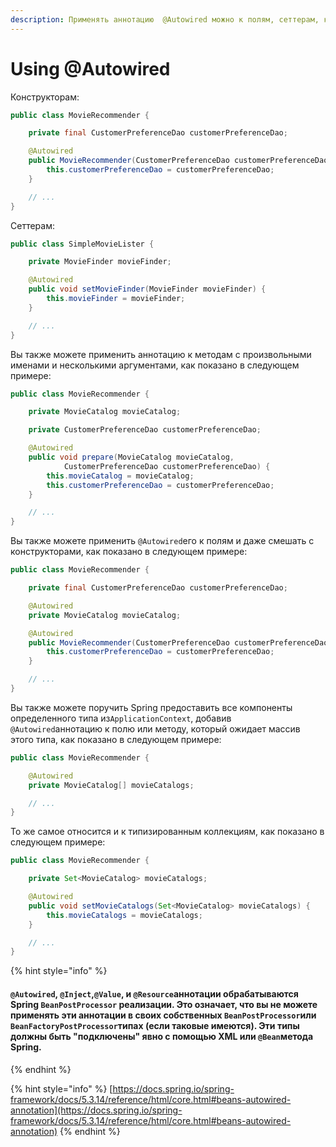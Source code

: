 ```yaml
---
description: Применять аннотацию  @Autowired можно к полям, сеттерам, конструктору.
---
```


# Using @Autowired

Конструкторам:

```java
public class MovieRecommender {

    private final CustomerPreferenceDao customerPreferenceDao;

    @Autowired
    public MovieRecommender(CustomerPreferenceDao customerPreferenceDao) {
        this.customerPreferenceDao = customerPreferenceDao;
    }

    // ...
}
```

Сеттерам:

```java
public class SimpleMovieLister {

    private MovieFinder movieFinder;

    @Autowired
    public void setMovieFinder(MovieFinder movieFinder) {
        this.movieFinder = movieFinder;
    }

    // ...
}
```

Вы также можете применить аннотацию к методам с произвольными именами и несколькими аргументами, как показано в следующем примере:

```java
public class MovieRecommender {

    private MovieCatalog movieCatalog;

    private CustomerPreferenceDao customerPreferenceDao;

    @Autowired
    public void prepare(MovieCatalog movieCatalog,
            CustomerPreferenceDao customerPreferenceDao) {
        this.movieCatalog = movieCatalog;
        this.customerPreferenceDao = customerPreferenceDao;
    }

    // ...
}
```

Вы также можете применить `@Autowired`его к полям и даже смешать с конструкторами, как показано в следующем примере:

```java
public class MovieRecommender {

    private final CustomerPreferenceDao customerPreferenceDao;

    @Autowired
    private MovieCatalog movieCatalog;

    @Autowired
    public MovieRecommender(CustomerPreferenceDao customerPreferenceDao) {
        this.customerPreferenceDao = customerPreferenceDao;
    }

    // ...
}
```

Вы также можете поручить Spring предоставить все компоненты определенного типа из`ApplicationContext`, добавив `@Autowired`аннотацию к полю или методу, который ожидает массив этого типа, как показано в следующем примере:

```java
public class MovieRecommender {

    @Autowired
    private MovieCatalog[] movieCatalogs;

    // ...
}
```

То же самое относится и к типизированным коллекциям, как показано в следующем примере:

```java
public class MovieRecommender {

    private Set<MovieCatalog> movieCatalogs;

    @Autowired
    public void setMovieCatalogs(Set<MovieCatalog> movieCatalogs) {
        this.movieCatalogs = movieCatalogs;
    }

    // ...
}
```

{% hint style="info" %}
#### `@Autowired`, `@Inject`,`@Value`, и `@Resource`аннотации обрабатываются Spring `BeanPostProcessor` реализации. Это означает, что вы не можете применять эти аннотации в своих собственных `BeanPostProcessor`или `BeanFactoryPostProcessor`типах (если таковые имеются). Эти типы должны быть "подключены" явно с помощью XML или `@Bean`метода Spring.
{% endhint %}

{% hint style="info" %}
[https://docs.spring.io/spring-framework/docs/5.3.14/reference/html/core.html#beans-autowired-annotation](https://docs.spring.io/spring-framework/docs/5.3.14/reference/html/core.html#beans-autowired-annotation)
{% endhint %}
